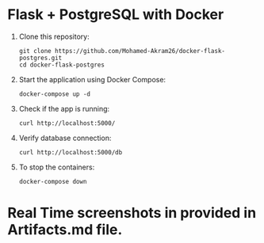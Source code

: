 # Flask + PostgreSQL with Docker

1. Clone this repository:  
   ```
   git clone https://github.com/Mohamed-Akram26/docker-flask-postgres.git
   cd docker-flask-postgres
   ```
2. Start the application using Docker Compose:  
   ```
   docker-compose up -d
   ```
3. Check if the app is running:  
   ```
   curl http://localhost:5000/
   ```
4. Verify database connection:  
   ```
   curl http://localhost:5000/db
   ```
5. To stop the containers:  
   ```
   docker-compose down
   ```
 # Real Time screenshots in provided in Artifacts.md file.
